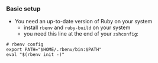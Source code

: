 ### Basic setup
- You need an up-to-date version of Ruby on your system
  - install `rbenv` and `ruby-build` on your system
  - you need this line at the end of your `zshconfig`:
```
# rbenv config
export PATH="$HOME/.rbenv/bin:$PATH"
eval "$(rbenv init -)"
```
    
